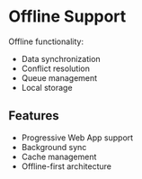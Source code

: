 # Offline Support

Offline functionality:
- Data synchronization
- Conflict resolution
- Queue management
- Local storage

## Features
- Progressive Web App support
- Background sync
- Cache management
- Offline-first architecture